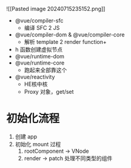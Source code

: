 ![[Pasted image 20240715235152.png]]
- @vue/compiler-sfc
	- 编译 SFC 2 JS
- @vue/compiler-dom & @vue/compiler-core 
	- 解析 template 2 render function+
- h 函数创建虚拟节点
- @vue/runtime-dom 
- @vue/runtime-core
	- 跑起来全部靠这个
- @vue/reactivity
	- HE核中核
	- Proxy 对象，get/set
# 初始化流程
1. 创建 app
2. 初始化 mount 过程
	1. rootComponent -> VNode
	2. render -> patch 处理不同类型的组件